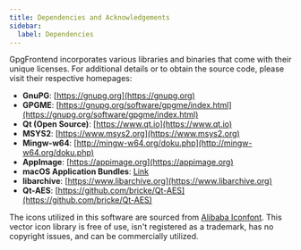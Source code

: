 ```yaml
---
title: Dependencies and Acknowledgements
sidebar:
  label: Dependencies
---
```


GpgFrontend incorporates various libraries and binaries that come with their
unique licenses. For additional details or to obtain the source code, please
visit their respective homepages:

- **GnuPG**: [https://gnupg.org](https://gnupg.org)
- **GPGME**: [https://gnupg.org/software/gpgme/index.html](https://gnupg.org/software/gpgme/index.html)
- **Qt (Open Source)**: [https://www.qt.io](https://www.qt.io)
- **MSYS2**: [https://www.msys2.org](https://www.msys2.org)
- **Mingw-w64**: [http://mingw-w64.org/doku.php](http://mingw-w64.org/doku.php)
- **AppImage**: [https://appimage.org](https://appimage.org)
- **macOS Application Bundles**: [Link](https://developer.apple.com/library/archive/documentation/CoreFoundation/Conceptual/CFBundles/BundleTypes/BundleTypes.html)
- **libarchive**: [https://www.libarchive.org](https://www.libarchive.org)
- **Qt-AES**: [https://github.com/bricke/Qt-AES](https://github.com/bricke/Qt-AES)

The icons utilized in this software are sourced from [Alibaba
Iconfont](https://www.iconfont.cn/). This vector icon library is free of use,
isn't registered as a trademark, has no copyright issues, and can be
commercially utilized.
